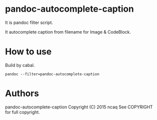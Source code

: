 # pandoc-autocomplete-caption

It is pandoc filter script.

It autocomplete caption from filename for Image & CodeBlock.

# How to use

Build by cabal.

~~~
pandoc --filter=pandoc-autocomplete-caption
~~~

# Authors

pandoc-autocomplete-caption
Copyright (C) 2015 ncaq
See COPYRIGHT for full copyright.
